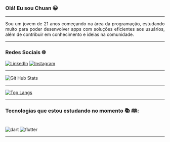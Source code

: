 
### Olá! Eu sou Chuan 😀

---
<p align="justify"> Sou um jovem de 21 anos começando na área da programação, estudando muito para poder desenvolver apps com soluções eficientes aos usuários, além de contribuir em conhecimento e ideias na comunidade. </p>

---
### Redes Sociais 🌐

[![LinkedIn](https://img.shields.io/badge/LinkedIn-0077B5?style=for-the-badge&logo=linkedin&logoColor=white)](https://www.linkedin.com/in/chuan-igor-3263ab232/)
[![Instagram](https://img.shields.io/badge/Instagram-E4405F?style=for-the-badge&logo=instagram&logoColor=white)](https://www.instagram.com/chuan.igor/)

---

![Git Hub Stats](https://github-readme-stats.vercel.app/api?username=syggnus&theme=blue-green)

---

[![Top Langs](https://github-readme-stats.vercel.app/api/top-langs/?username=syggnus&layout=compact&theme=blue-green)](https://github.com/anuraghazra/github-readme-stats)

---

### Tecnologias que estou estudando no momento 📚 🕮:

<div style="display: inline_block"><br/>
    <img align="center" alt="dart" src="https://img.shields.io/badge/Dart-0175C2?style=for-the-badge&logo=dart&logoColor=white" />
    <img align="center" alt="flutter" src="https://img.shields.io/badge/Flutter-02569B?style=for-the-badge&logo=flutter&logoColor=white" />
</div>

---
